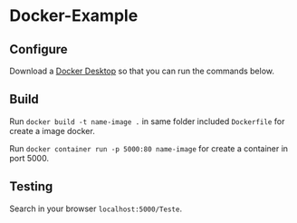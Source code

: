 # Docker-Example
## Configure

Download a [Docker Desktop](https://docs.docker.com/desktop/) so that you can run the commands below.

## Build

Run `docker build -t name-image .` in same folder included `Dockerfile` for create a image docker.

Run `docker container run -p 5000:80 name-image` for create a container in port 5000.

## Testing

Search in your browser `localhost:5000/Teste`.
